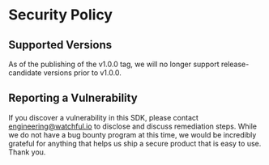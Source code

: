 # Security Policy

## Supported Versions

As of the publishing of the v1.0.0 tag, we will no longer support release-candidate versions prior to v1.0.0. 

## Reporting a Vulnerability

If you discover a vulnerability in this SDK, please contact engineering@watchful.io to disclose and discuss remediation steps. While we do not have a bug bounty program at this time, we would be incredibly grateful for anything that helps us ship a secure product that is easy to use. Thank you.